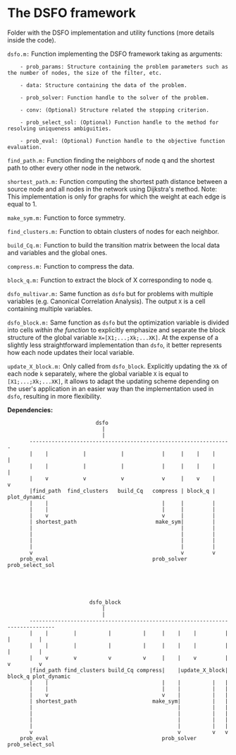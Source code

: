 # The DSFO framework

Folder with the DSFO implementation and utility functions (more details inside the code).

`dsfo.m:` Function implementing the DSFO framework taking as arguments:

        - prob_params: Structure containing the problem parameters such as the number of nodes, the size of the filter, etc.
        
        - data: Structure containing the data of the problem.

        - prob_solver: Function handle to the solver of the problem.

        - conv: (Optional) Structure related the stopping criterion.

        - prob_select_sol: (Optional) Function handle to the method for resolving uniqueness ambiguities.

        - prob_eval: (Optional) Function handle to the objective function evaluation. 

`find_path.m:` Function finding the neighbors of node q and the shortest path to other every other node in the network.

`shortest_path.m:` Function computing the shortest path distance between a source node and all nodes in the network using Dijkstra's method. Note: This implementation is only for graphs for which the weight at each edge is equal to 1.

`make_sym.m:` Function to force symmetry.

`find_clusters.m:` Function to obtain clusters of nodes for each neighbor.

`build_Cq.m:` Function to build the transition matrix between the local data and variables and the global ones.

`compress.m:` Function to compress the data.

`block_q.m:` Function to extract the block of X corresponding to node q.

`dsfo_multivar.m:` Same function as `dsfo` but for problems with multiple variables (e.g. Canonical Correlation Analysis). The output `X` is a cell containing multiple variables.

`dsfo_block.m:` Same function as `dsfo` but the optimization variable is divided into cells *within the function* to explicitly emphasize and separate the block structure of the global variable `X=[X1;...;Xk;...XK]`. At the expense of a slightly less straightforward implementation than `dsfo`, it better represents how each node updates their local variable.

`update_X_block.m:` Only called from `dsfo_block`. Explicitly updating the `Xk` of each node `k` separately, where the global variable `X` is equal to `[X1;...;Xk;...XK]`, it allows to adapt the updating scheme depending on the user's application in an easier way than the implementation used in `dsfo`, resulting in more flexibility. 

**Dependencies:**



                                dsfo
                                  |
                                  |
           ----------------------------------------------------------------
           |    |           |           |            |     |    |    |    |
           |    |           |           |            |     |    |    |    |
           |    v           v           v            v     |    v    |    v
           |find_path  find_clusters   build_Cq   compress | block_q |  plot_dynamic
           |    |                                    |     |         |
           |    |                                    |     |         |
           |    v                                    v     |         |
           | shortest_path                         make_sym|         |
           |                                               |         |
           |                                               |         |
           |                                               |         |
           |                                               |         |
           v                                               v         v
        prob_eval                                 prob_solver   prob_select_sol





                              dsfo_block
                                  |
                                  |
           ------------------------------------------------------------------------------
           |    |        |          |          |     |    |    |         |    |         |
           |    |        |          |          |     |    |    |         |    |         |
           |    v        v          v          v     |    |    v         |    v         v
           |find_path find_clusters build_Cq compress|    |update_X_block| block_q plot_dynamic
           |    |                                    |    |          |   |         
           |    |                                    |    |          |   |         
           |    v                                    v    |          |   |         
           | shortest_path                        make_sym|          |   |
           |                                              |          |   |
           |                                              |          |   |
           |                                              |          |   |
           |                                              |          |   |
           v                                              v          v   v
        prob_eval                                    prob_solver   prob_select_sol

